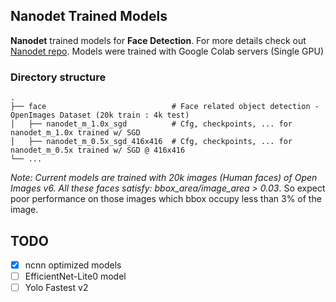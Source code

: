 ## Nanodet Trained Models

**Nanodet** trained models for **Face Detection**. For more details check out [Nanodet repo](https://github.com/RangiLyu/nanodet/). Models were trained with Google Colab servers (Single GPU)

### Directory structure

```
.
├── face                            # Face related object detection - OpenImages Dataset (20k train : 4k test)
│   ├── nanodet_m_1.0x_sgd          # Cfg, checkpoints, ... for nanodet_m_1.0x trained w/ SGD
│   ├── nanodet_m_0.5x_sgd_416x416  # Cfg, checkpoints, ... for nanodet_m_0.5x trained w/ SGD @ 416x416
└── ...
```

*Note: Current models are trained with 20k images (Human faces) of Open Images v6. All these faces satisfy: bbox_area/image_area > 0.03*. So expect poor performance on those images which bbox occupy less than 3% of the image.

## TODO

- [x] ncnn optimized models
- [ ] EfficientNet-Lite0 model
- [ ] Yolo Fastest v2
